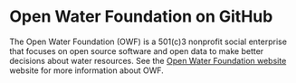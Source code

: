 # Open Water Foundation on GitHub

The Open Water Foundation (OWF) is a 501(c)3 nonprofit social enterprise that focuses on open source software
and open data to make better decisions about water resources.
See the [Open Water Foundation website](http://openwaterfoundation.org) website for more information about OWF.
